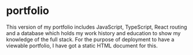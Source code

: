# portfolio
This version of my portfolio includes JavaScript, TypeScript, React routing and a database which holds my work history and education to show my knowledge of the full stack. For the purpose of deployment to have a viewable portfolio, I have got a static HTML document for this. 
